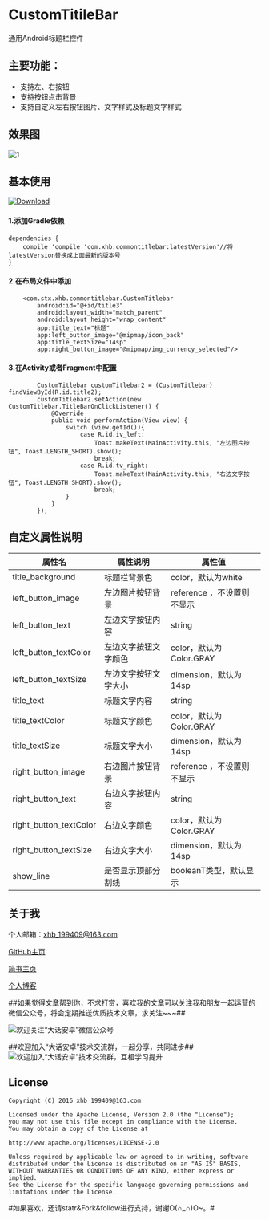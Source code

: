 # CustomTitileBar
通用Android标题栏控件


## 主要功能：
- 支持左、右按钮
- 支持按钮点击背景
- 支持自定义左右按钮图片、文字样式及标题文字样式


## 效果图

![1](https://github.com/xiaohaibin/CustomTitileBar/blob/master/screenshot/gif.gif)

## 基本使用

 [ ![Download](https://api.bintray.com/packages/jxnk25/maven/CommonTitleBar/images/download.svg) ](https://bintray.com/jxnk25/maven/CommonTitleBar/_latestVersion)

#### 1.添加Gradle依赖

```
dependencies {
    compile 'compile 'com.xhb:commontitlebar:latestVersion'//将latestVersion替换成上面最新的版本号
}
```

#### 2.在布局文件中添加

```
    <com.stx.xhb.commontitlebar.CustomTitlebar
        android:id="@+id/title3"
        android:layout_width="match_parent"
        android:layout_height="wrap_content"
        app:title_text="标题"
        app:left_button_image="@mipmap/icon_back"
        app:title_textSize="14sp"
        app:right_button_image="@mipmap/img_currency_selected"/>
```


#### 3.在Activity或者Fragment中配置

```
        CustomTitlebar customTitlebar2 = (CustomTitlebar) findViewById(R.id.title2);
        customTitlebar2.setAction(new CustomTitlebar.TitleBarOnClickListener() {
            @Override
            public void performAction(View view) {
                switch (view.getId()){
                    case R.id.iv_left:
                        Toast.makeText(MainActivity.this, "左边图片按钮", Toast.LENGTH_SHORT).show();
                        break;
                    case R.id.tv_right:
                        Toast.makeText(MainActivity.this, "右边文字按钮", Toast.LENGTH_SHORT).show();
                        break;
                }
            }
        });

```


## 自定义属性说明

| 属性名 | 属性说明 | 属性值 | 
| ------------ | ------------- | ------------ |
| title_background| 标题栏背景色 | color，默认为white |
| left_button_image| 左边图片按钮背景 | reference ，不设置则不显示|
| left_button_text| 左边文字按钮内容 |string |
| left_button_textColor| 左边文字按钮文字颜色 | color，默认为Color.GRAY |
| left_button_textSize| 左边文字按钮文字大小 | dimension，默认为14sp |
| title_text| 标题文字内容 | string |
| title_textColor| 标题文字颜色 |color，默认为Color.GRAY |
| title_textSize| 标题文字大小| dimension，默认为14sp |
| right_button_image| 右边图片按钮背景 |reference  ，不设置则不显示|
| right_button_text| 右边文字按钮内容 | string |
| right_button_textColor| 右边文字颜色 | color，默认为Color.GRAY |
| right_button_textSize| 右边文字大小 | dimension，默认为14sp |
| show_line| 是否显示顶部分割线 | booleanT类型，默认显示 |

## 关于我
个人邮箱：xhb_199409@163.com

[GitHub主页](https://github.com/xiaohaibin)

[简书主页](http://www.jianshu.com/users/42aed90cf5af/latest_articles)

[个人博客](http://blog.csdn.net/jxnk25)


##如果觉得文章帮到你，不求打赏，喜欢我的文章可以关注我和朋友一起运营的微信公众号，将会定期推送优质技术文章，求关注~~~##

![欢迎关注“大话安卓”微信公众号](http://upload-images.jianshu.io/upload_images/1956769-2f49dcb0dc5195b6.png?imageMogr2/auto-orient/strip%7CimageView2/2/w/1240)

##欢迎加入“大话安卓”技术交流群，一起分享，共同进步##
![欢迎加入“大话安卓”技术交流群，互相学习提升](http://upload-images.jianshu.io/upload_images/1956769-326c166b86ed8e94.JPG?imageMogr2/auto-orient/strip%7CimageView2/2/w/1240)

License
--
    Copyright (C) 2016 xhb_199409@163.com

    Licensed under the Apache License, Version 2.0 (the "License");
    you may not use this file except in compliance with the License.
    You may obtain a copy of the License at

    http://www.apache.org/licenses/LICENSE-2.0

    Unless required by applicable law or agreed to in writing, software
    distributed under the License is distributed on an "AS IS" BASIS,
    WITHOUT WARRANTIES OR CONDITIONS OF ANY KIND, either express or implied.
    See the License for the specific language governing permissions and
    limitations under the License.
    
#如果喜欢，还请statr&Fork&follow进行支持，谢谢O(∩_∩)O~。#


